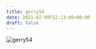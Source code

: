```yaml
---
title: gerry54
date: 2021-02-09T12:13:05+00:00
draft: false
---
```


![gerry54](/images/2016e.jpg)

